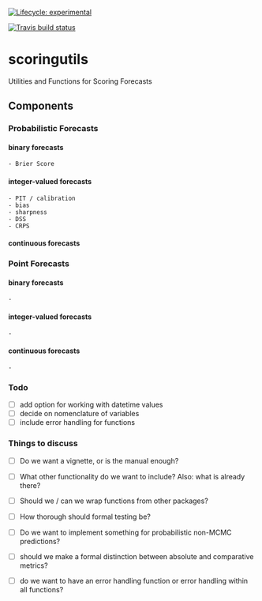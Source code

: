 <!-- badges: start -->
 [![Lifecycle: experimental](https://img.shields.io/badge/lifecycle-experimental-orange.svg)](https://www.tidyverse.org/lifecycle/#experimental)
<!-- badges: end -->

<!-- badges: start -->
[![Travis build status](https://travis-ci.org/epiforecasts/scoringutils.svg?branch=master)](https://travis-ci.org/epiforecasts/scoringutils)
<!-- badges: end -->
 

# scoringutils
Utilities and Functions for Scoring Forecasts


## Components

### Probabilistic Forecasts

  #### binary forecasts
    - Brier Score
  
  #### integer-valued forecasts
    - PIT / calibration
    - bias
    - sharpness
    - DSS
    - CRPS

  #### continuous forecasts

### Point Forecasts

  #### binary forecasts
    - 

  #### integer-valued forecasts
    - 

  #### continuous forecasts
    - 



### Todo

  - [ ] add option for working with datetime values
  - [ ] decide on nomenclature of variables
  - [ ] include error handling for functions
  
### Things to discuss
  - [ ] Do we want a vignette, or is the manual enough? 
  - [ ] What other functionality do we want to include? Also: what is already there?
  - [ ] Should we / can we wrap functions from other packages? 
  - [ ] How thorough should formal testing be? 
  - [ ] Do we want to implement something for probabilistic non-MCMC predictions?
  - [ ] should we make a formal distinction between absolute and comparative metrics?
  - [ ] do we want to have an error handling function or error handling within all functions?




